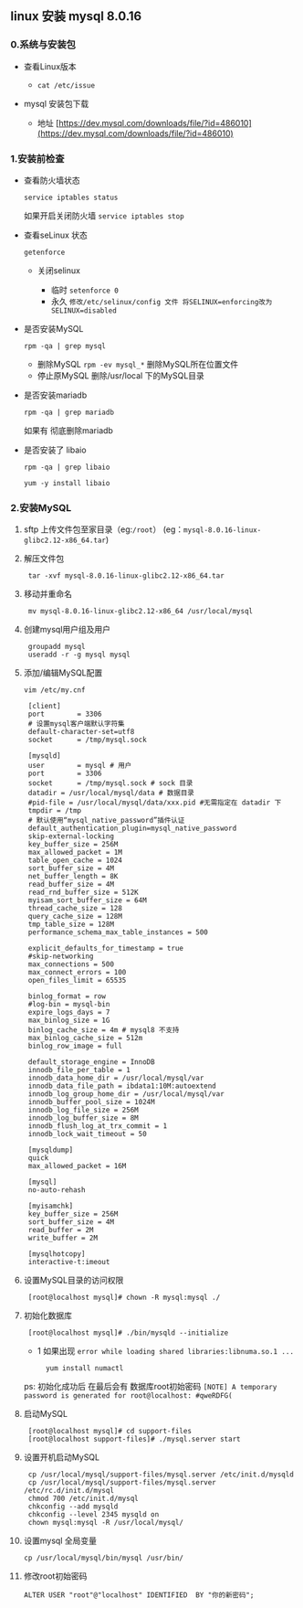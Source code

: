 ## linux 安装 mysql 8.0.16

### 0.系统与安装包
	
- 查看Linux版本

	- `cat /etc/issue`

- mysql 安装包下载

	- 地址 [https://dev.mysql.com/downloads/file/?id=486010](https://dev.mysql.com/downloads/file/?id=486010)

### 1.安装前检查

- 查看防火墙状态

	`service iptables status`
	
	如果开启关闭防火墙 `service iptables stop`
	
- 查看seLinux 状态

	`getenforce`
	
	- 关闭selinux 

		- 临时 `setenforce 0 `
		- 永久 `修改/etc/selinux/config 文件 将SELINUX=enforcing改为SELINUX=disabled `

- 是否安装MySQL

	`rpm -qa | grep mysql`
	
	- 删除MySQL `rpm -ev mysql_*`  删除MySQL所在位置文件
	- 停止原MySQL 删除/usr/local 下的MySQL目录

- 是否安装mariadb

	`rpm -qa | grep mariadb` 
	
	如果有 彻底删除mariadb
	
- 是否安装了 libaio 

	`rpm -qa | grep libaio`
	
	`yum -y install libaio`
	
### 2.安装MySQL

1. sftp 上传文件包至家目录（eg:`/root`） (eg：`mysql-8.0.16-linux-glibc2.12-x86_64.tar`)

2. 解压文件包

		tar -xvf mysql-8.0.16-linux-glibc2.12-x86_64.tar
		
3. 移动并重命名

		mv mysql-8.0.16-linux-glibc2.12-x86_64 /usr/local/mysql
		
4. 创建mysql用户组及用户

		groupadd mysql
		useradd -r -g mysql mysql
	
5. 添加/编辑MySQL配置

	`vim /etc/my.cnf`
		
		[client]
		port        = 3306
		# 设置mysql客户端默认字符集 
		default-character-set=utf8  
		socket      = /tmp/mysql.sock
		
		[mysqld]
		user        = mysql # 用户
		port        = 3306
		socket      = /tmp/mysql.sock # sock 目录 
		datadir = /usr/local/mysql/data # 数据目录
		#pid-file = /usr/local/mysql/data/xxx.pid #无需指定在 datadir 下
		tmpdir = /tmp
		# 默认使用“mysql_native_password”插件认证
		default_authentication_plugin=mysql_native_password
		skip-external-locking
		key_buffer_size = 256M
		max_allowed_packet = 1M
		table_open_cache = 1024
		sort_buffer_size = 4M
		net_buffer_length = 8K
		read_buffer_size = 4M
		read_rnd_buffer_size = 512K
		myisam_sort_buffer_size = 64M
		thread_cache_size = 128
		query_cache_size = 128M
		tmp_table_size = 128M
		performance_schema_max_table_instances = 500
		
		explicit_defaults_for_timestamp = true
		#skip-networking
		max_connections = 500
		max_connect_errors = 100
		open_files_limit = 65535
		
		binlog_format = row
		#log-bin = mysql-bin
		expire_logs_days = 7
		max_binlog_size = 1G
		binlog_cache_size = 4m # mysql8 不支持
		max_binlog_cache_size = 512m
		binlog_row_image = full
		
		default_storage_engine = InnoDB
		innodb_file_per_table = 1
		innodb_data_home_dir = /usr/local/mysql/var
		innodb_data_file_path = ibdata1:10M:autoextend
		innodb_log_group_home_dir = /usr/local/mysql/var
		innodb_buffer_pool_size = 1024M
		innodb_log_file_size = 256M
		innodb_log_buffer_size = 8M
		innodb_flush_log_at_trx_commit = 1
		innodb_lock_wait_timeout = 50
		
		[mysqldump]
		quick
		max_allowed_packet = 16M
		
		[mysql]
		no-auto-rehash
		
		[myisamchk]
		key_buffer_size = 256M
		sort_buffer_size = 4M
		read_buffer = 2M
		write_buffer = 2M
		
		[mysqlhotcopy]
		interactive-t:imeout

6. 设置MySQL目录的访问权限

		[root@localhost mysql]# chown -R mysql:mysql ./
		
7. 初始化数据库

		[root@localhost mysql]# ./bin/mysqld --initialize


	- 1 如果出现 `error while loading shared libraries:libnuma.so.1 ...` 
	
			yum install numactl
	
	ps: 初始化成功后 在最后会有 数据库root初始密码 
    `[NOTE] A temporary password is generated for root@localhost: #qweRDFG(`
    
8. 启动MySQL

		[root@localhost mysql]# cd support-files
		[root@localhost support-files]# ./mysql.server start
		
9. 设置开机启动MySQL

		cp /usr/local/mysql/support-files/mysql.server /etc/init.d/mysqld
		cp /usr/local/mysql/support-files/mysql.server /etc/rc.d/init.d/mysql
		chmod 700 /etc/init.d/mysql
		chkconfig --add mysqld
		chkconfig --level 2345 mysqld on
		chown mysql:mysql -R /usr/local/mysql/
	
10. 设置mysql 全局变量

		cp /usr/local/mysql/bin/mysql /usr/bin/

11. 修改root初始密码

		ALTER USER "root"@"localhost" IDENTIFIED  BY "你的新密码";


	

		 





